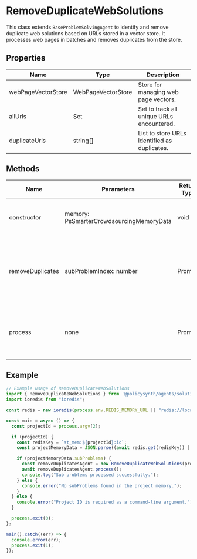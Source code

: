 # RemoveDuplicateWebSolutions

This class extends `BaseProblemSolvingAgent` to identify and remove duplicate web solutions based on URLs stored in a vector store. It processes web pages in batches and removes duplicates from the store.

## Properties

| Name             | Type                  | Description                                       |
|------------------|-----------------------|---------------------------------------------------|
| webPageVectorStore | WebPageVectorStore   | Store for managing web page vectors.              |
| allUrls          | Set<string>           | Set to track all unique URLs encountered.         |
| duplicateUrls    | string[]              | List to store URLs identified as duplicates.      |

## Methods

| Name             | Parameters                  | Return Type | Description                                       |
|------------------|-----------------------------|-------------|---------------------------------------------------|
| constructor      | memory: PsSmarterCrowdsourcingMemoryData    | void        | Initializes the agent with memory data.           |
| removeDuplicates | subProblemIndex: number     | Promise<void> | Processes and removes duplicate web pages for a given sub-problem index. |
| process          | none                        | Promise<void> | Processes all sub-problems to remove duplicate web solutions. |

## Example

```typescript
// Example usage of RemoveDuplicateWebSolutions
import { RemoveDuplicateWebSolutions } from '@policysynth/agents/solutions/tools/removeDuplicateWebSolutions.js';
import ioredis from "ioredis";

const redis = new ioredis(process.env.REDIS_MEMORY_URL || "redis://localhost:6379");

const main = async () => {
  const projectId = process.argv[2];

  if (projectId) {
    const redisKey = `st_mem:${projectId}:id`;
    const projectMemoryData = JSON.parse((await redis.get(redisKey)) || "{}");

    if (projectMemoryData.subProblems) {
      const removeDuplicatesAgent = new RemoveDuplicateWebSolutions(projectMemoryData);
      await removeDuplicatesAgent.process();
      console.log("Sub problems processed successfully.");
    } else {
      console.error("No subProblems found in the project memory.");
    }
  } else {
    console.error("Project ID is required as a command-line argument.");
  }

  process.exit(0);
};

main().catch((err) => {
  console.error(err);
  process.exit(1);
});
```